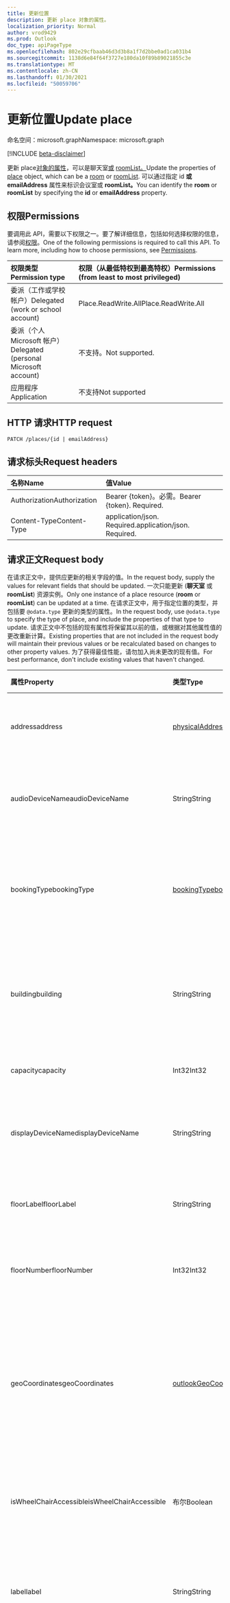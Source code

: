 ```yaml
---
title: 更新位置
description: 更新 place 对象的属性。
localization_priority: Normal
author: vrod9429
ms.prod: Outlook
doc_type: apiPageType
ms.openlocfilehash: 802e29cfbaab46d3d3b8a1f7d2bbe0ad1ca031b4
ms.sourcegitcommit: 1138d6e84f64f3727e180da10f89b89021855c3e
ms.translationtype: MT
ms.contentlocale: zh-CN
ms.lasthandoff: 01/30/2021
ms.locfileid: "50059706"
---
```

# <a name="update-place"></a><span data-ttu-id="dad10-103">更新位置</span><span class="sxs-lookup"><span data-stu-id="dad10-103">Update place</span></span>

<span data-ttu-id="dad10-104">命名空间：microsoft.graph</span><span class="sxs-lookup"><span data-stu-id="dad10-104">Namespace: microsoft.graph</span></span>

[!INCLUDE [beta-disclaimer](../../includes/beta-disclaimer.md)]

<span data-ttu-id="dad10-105">更新 place[对象的属性](../resources/place.md)，可以是聊天室[或](../resources/room.md) [roomList。](../resources/roomlist.md)</span><span class="sxs-lookup"><span data-stu-id="dad10-105">Update the properties of [place](../resources/place.md) object, which can be a [room](../resources/room.md) or [roomList](../resources/roomlist.md).</span></span> <span data-ttu-id="dad10-106">可以通过指定 id **或** **emailAddress** 属性来标识会议室或 **roomList。**</span><span class="sxs-lookup"><span data-stu-id="dad10-106">You can identify the **room** or **roomList** by specifying the **id** or **emailAddress** property.</span></span>

## <a name="permissions"></a><span data-ttu-id="dad10-107">权限</span><span class="sxs-lookup"><span data-stu-id="dad10-107">Permissions</span></span>

<span data-ttu-id="dad10-p102">要调用此 API，需要以下权限之一。要了解详细信息，包括如何选择权限的信息，请参阅[权限](/graph/permissions-reference)。</span><span class="sxs-lookup"><span data-stu-id="dad10-p102">One of the following permissions is required to call this API. To learn more, including how to choose permissions, see [Permissions](/graph/permissions-reference).</span></span>

| <span data-ttu-id="dad10-110">权限类型</span><span class="sxs-lookup"><span data-stu-id="dad10-110">Permission type</span></span>                        | <span data-ttu-id="dad10-111">权限（从最低特权到最高特权）</span><span class="sxs-lookup"><span data-stu-id="dad10-111">Permissions (from least to most privileged)</span></span> |
|:---------------------------------------|:--------------------------------------------|
| <span data-ttu-id="dad10-112">委派（工作或学校帐户）</span><span class="sxs-lookup"><span data-stu-id="dad10-112">Delegated (work or school account)</span></span>     | <span data-ttu-id="dad10-113">Place.ReadWrite.All</span><span class="sxs-lookup"><span data-stu-id="dad10-113">Place.ReadWrite.All</span></span> |
| <span data-ttu-id="dad10-114">委派（个人 Microsoft 帐户）</span><span class="sxs-lookup"><span data-stu-id="dad10-114">Delegated (personal Microsoft account)</span></span> | <span data-ttu-id="dad10-115">不支持。</span><span class="sxs-lookup"><span data-stu-id="dad10-115">Not supported.</span></span> |
| <span data-ttu-id="dad10-116">应用程序</span><span class="sxs-lookup"><span data-stu-id="dad10-116">Application</span></span>                            | <span data-ttu-id="dad10-117">不支持</span><span class="sxs-lookup"><span data-stu-id="dad10-117">Not supported</span></span> |

## <a name="http-request"></a><span data-ttu-id="dad10-118">HTTP 请求</span><span class="sxs-lookup"><span data-stu-id="dad10-118">HTTP request</span></span>

<!-- { "blockType": "ignored" } -->

```http
PATCH /places/{id | emailAddress}
```

## <a name="request-headers"></a><span data-ttu-id="dad10-119">请求标头</span><span class="sxs-lookup"><span data-stu-id="dad10-119">Request headers</span></span>

| <span data-ttu-id="dad10-120">名称</span><span class="sxs-lookup"><span data-stu-id="dad10-120">Name</span></span>       | <span data-ttu-id="dad10-121">值</span><span class="sxs-lookup"><span data-stu-id="dad10-121">Value</span></span>|
|:-----------|:------|
| <span data-ttu-id="dad10-122">Authorization</span><span class="sxs-lookup"><span data-stu-id="dad10-122">Authorization</span></span>  | <span data-ttu-id="dad10-p103">Bearer {token}。必需。</span><span class="sxs-lookup"><span data-stu-id="dad10-p103">Bearer {token}. Required.</span></span> |
| <span data-ttu-id="dad10-125">Content-Type</span><span class="sxs-lookup"><span data-stu-id="dad10-125">Content-Type</span></span> | <span data-ttu-id="dad10-p104">application/json. Required.</span><span class="sxs-lookup"><span data-stu-id="dad10-p104">application/json. Required.</span></span> |

## <a name="request-body"></a><span data-ttu-id="dad10-128">请求正文</span><span class="sxs-lookup"><span data-stu-id="dad10-128">Request body</span></span>

<span data-ttu-id="dad10-129">在请求正文中，提供应更新的相关字段的值。</span><span class="sxs-lookup"><span data-stu-id="dad10-129">In the request body, supply the values for relevant fields that should be updated.</span></span> <span data-ttu-id="dad10-130">一次只能更新 (**聊天室** 或 **roomList**) 资源实例。</span><span class="sxs-lookup"><span data-stu-id="dad10-130">Only one instance of a place resource (**room** or **roomList**) can be updated at a time.</span></span> <span data-ttu-id="dad10-131">在请求正文中，用于指定位置的类型，并包括要 `@odata.type` 更新的类型的属性。</span><span class="sxs-lookup"><span data-stu-id="dad10-131">In the request body, use `@odata.type` to specify the type of place, and include the properties of that type to update.</span></span> <span data-ttu-id="dad10-132">请求正文中不包括的现有属性将保留其以前的值，或根据对其他属性值的更改重新计算。</span><span class="sxs-lookup"><span data-stu-id="dad10-132">Existing properties that are not included in the request body will maintain their previous values or be recalculated based on changes to other property values.</span></span> <span data-ttu-id="dad10-133">为了获得最佳性能，请勿加入尚未更改的现有值。</span><span class="sxs-lookup"><span data-stu-id="dad10-133">For best performance, don't include existing values that haven't changed.</span></span>

| <span data-ttu-id="dad10-134">属性</span><span class="sxs-lookup"><span data-stu-id="dad10-134">Property</span></span>               | <span data-ttu-id="dad10-135">类型</span><span class="sxs-lookup"><span data-stu-id="dad10-135">Type</span></span>                                              | <span data-ttu-id="dad10-136">说明</span><span class="sxs-lookup"><span data-stu-id="dad10-136">Description</span></span> |
|:-----------------------|:--------------------------------------------------|:--|
| <span data-ttu-id="dad10-137">address</span><span class="sxs-lookup"><span data-stu-id="dad10-137">address</span></span>                | [<span data-ttu-id="dad10-138">physicalAddress</span><span class="sxs-lookup"><span data-stu-id="dad10-138">physicalAddress</span></span>](../resources/physicaladdress.md)             | <span data-ttu-id="dad10-139">会议室或会议室列表的街道地址。</span><span class="sxs-lookup"><span data-stu-id="dad10-139">The street address of the room or roomlist.</span></span> |
| <span data-ttu-id="dad10-140">audioDeviceName</span><span class="sxs-lookup"><span data-stu-id="dad10-140">audioDeviceName</span></span>        | <span data-ttu-id="dad10-141">String</span><span class="sxs-lookup"><span data-stu-id="dad10-141">String</span></span>                                            | <span data-ttu-id="dad10-142">指定会议室中的音频设备的名称。</span><span class="sxs-lookup"><span data-stu-id="dad10-142">Specifies the name of the audio device in the room.</span></span> |
| <span data-ttu-id="dad10-143">bookingType</span><span class="sxs-lookup"><span data-stu-id="dad10-143">bookingType</span></span>            | [<span data-ttu-id="dad10-144">bookingType</span><span class="sxs-lookup"><span data-stu-id="dad10-144">bookingType</span></span>](../resources/room.md)                            | <span data-ttu-id="dad10-145">聊天室的类型。</span><span class="sxs-lookup"><span data-stu-id="dad10-145">Type of room.</span></span> <span data-ttu-id="dad10-146">可能的值为 `Standard` 和 `Reserved`。</span><span class="sxs-lookup"><span data-stu-id="dad10-146">Possible values are `Standard` and `Reserved`.</span></span> |
| <span data-ttu-id="dad10-147">building</span><span class="sxs-lookup"><span data-stu-id="dad10-147">building</span></span>               | <span data-ttu-id="dad10-148">String</span><span class="sxs-lookup"><span data-stu-id="dad10-148">String</span></span>                                            | <span data-ttu-id="dad10-149">指定房间的大楼名称或建筑物编号。</span><span class="sxs-lookup"><span data-stu-id="dad10-149">Specifies the building name or building number that the room is in.</span></span> |
| <span data-ttu-id="dad10-150">capacity</span><span class="sxs-lookup"><span data-stu-id="dad10-150">capacity</span></span>               | <span data-ttu-id="dad10-151">Int32</span><span class="sxs-lookup"><span data-stu-id="dad10-151">Int32</span></span>                                             | <span data-ttu-id="dad10-152">指定会议室的容量。</span><span class="sxs-lookup"><span data-stu-id="dad10-152">Specifies the capacity of the room.</span></span> |
| <span data-ttu-id="dad10-153">displayDeviceName</span><span class="sxs-lookup"><span data-stu-id="dad10-153">displayDeviceName</span></span>      | <span data-ttu-id="dad10-154">String</span><span class="sxs-lookup"><span data-stu-id="dad10-154">String</span></span>                                            | <span data-ttu-id="dad10-155">指定会议室中的显示设备的名称。</span><span class="sxs-lookup"><span data-stu-id="dad10-155">Specifies the name of the display device in the room.</span></span> |
| <span data-ttu-id="dad10-156">floorLabel</span><span class="sxs-lookup"><span data-stu-id="dad10-156">floorLabel</span></span>             | <span data-ttu-id="dad10-157">String</span><span class="sxs-lookup"><span data-stu-id="dad10-157">String</span></span>                                            | <span data-ttu-id="dad10-158">指定房间的楼层字母。</span><span class="sxs-lookup"><span data-stu-id="dad10-158">Specifies the floor letter that the room is on.</span></span> |
| <span data-ttu-id="dad10-159">floorNumber</span><span class="sxs-lookup"><span data-stu-id="dad10-159">floorNumber</span></span>            | <span data-ttu-id="dad10-160">Int32</span><span class="sxs-lookup"><span data-stu-id="dad10-160">Int32</span></span>                                             | <span data-ttu-id="dad10-161">指定房间的楼层。</span><span class="sxs-lookup"><span data-stu-id="dad10-161">Specifies the floor number that the room is on.</span></span> |
| <span data-ttu-id="dad10-162">geoCoordinates</span><span class="sxs-lookup"><span data-stu-id="dad10-162">geoCoordinates</span></span>         | [<span data-ttu-id="dad10-163">outlookGeoCoordinates</span><span class="sxs-lookup"><span data-stu-id="dad10-163">outlookGeoCoordinates</span></span>](../resources/outlookgeocoordinates.md) | <span data-ttu-id="dad10-164">指定以纬度、经度和（可选）高度坐标表示的会议室或会议室列表位置。</span><span class="sxs-lookup"><span data-stu-id="dad10-164">Specifies the room or roomlist location in latitude, longitude and optionally, altitude coordinates.</span></span> |
| <span data-ttu-id="dad10-165">isWheelChairAccessible</span><span class="sxs-lookup"><span data-stu-id="dad10-165">isWheelChairAccessible</span></span> | <span data-ttu-id="dad10-166">布尔</span><span class="sxs-lookup"><span data-stu-id="dad10-166">Boolean</span></span>                                           | <span data-ttu-id="dad10-167">指定会议室是否可供访问。</span><span class="sxs-lookup"><span data-stu-id="dad10-167">Specifies whether the room is wheelchair accessible.</span></span> |
| <span data-ttu-id="dad10-168">label</span><span class="sxs-lookup"><span data-stu-id="dad10-168">label</span></span>                  | <span data-ttu-id="dad10-169">String</span><span class="sxs-lookup"><span data-stu-id="dad10-169">String</span></span>                                            | <span data-ttu-id="dad10-170">指定会议室的描述性标签，例如数字或名称。</span><span class="sxs-lookup"><span data-stu-id="dad10-170">Specifies a descriptive label for the room, for example, a number or name.</span></span> |
| <span data-ttu-id="dad10-171">nickname</span><span class="sxs-lookup"><span data-stu-id="dad10-171">nickname</span></span>               | <span data-ttu-id="dad10-172">String</span><span class="sxs-lookup"><span data-stu-id="dad10-172">String</span></span>                                            | <span data-ttu-id="dad10-173">指定会议室的昵称，例如"conf room"。</span><span class="sxs-lookup"><span data-stu-id="dad10-173">Specifies a nickname for the room, for example, "conf room".</span></span> |
| <span data-ttu-id="dad10-174">phone</span><span class="sxs-lookup"><span data-stu-id="dad10-174">phone</span></span>                  | <span data-ttu-id="dad10-175">String</span><span class="sxs-lookup"><span data-stu-id="dad10-175">String</span></span>                                            | <span data-ttu-id="dad10-176">会议室或会议室列表的电话号码。</span><span class="sxs-lookup"><span data-stu-id="dad10-176">The phone number of the room or roomlist.</span></span> |
| <span data-ttu-id="dad10-177">tags</span><span class="sxs-lookup"><span data-stu-id="dad10-177">tags</span></span>                   | <span data-ttu-id="dad10-178">字符串集合</span><span class="sxs-lookup"><span data-stu-id="dad10-178">String collection</span></span>                                 | <span data-ttu-id="dad10-179">指定会议室的其他功能，例如，视图类型或费用类型等详细信息。</span><span class="sxs-lookup"><span data-stu-id="dad10-179">Specifies additional features of the room, for example, details like the type of view or furniture type.</span></span> |
| <span data-ttu-id="dad10-180">videoDeviceName</span><span class="sxs-lookup"><span data-stu-id="dad10-180">videoDeviceName</span></span>        | <span data-ttu-id="dad10-181">String</span><span class="sxs-lookup"><span data-stu-id="dad10-181">String</span></span>                                            | <span data-ttu-id="dad10-182">指定会议室中的视频设备的名称。</span><span class="sxs-lookup"><span data-stu-id="dad10-182">Specifies the name of the video device in the room.</span></span> |

## <a name="response"></a><span data-ttu-id="dad10-183">响应</span><span class="sxs-lookup"><span data-stu-id="dad10-183">Response</span></span>

<span data-ttu-id="dad10-184">如果成功，此方法在响应 `200 OK` 正文中返回响应代码和更新的 [place](../resources/place.md) 对象。</span><span class="sxs-lookup"><span data-stu-id="dad10-184">If successful, this method returns a `200 OK` response code and an updated [place](../resources/place.md) object in the response body.</span></span>

## <a name="examples"></a><span data-ttu-id="dad10-185">示例</span><span class="sxs-lookup"><span data-stu-id="dad10-185">Examples</span></span>

### <a name="example-1-update-a-room"></a><span data-ttu-id="dad10-186">示例 1：更新聊天室</span><span class="sxs-lookup"><span data-stu-id="dad10-186">Example 1: Update a room</span></span>

### <a name="request"></a><span data-ttu-id="dad10-187">请求</span><span class="sxs-lookup"><span data-stu-id="dad10-187">Request</span></span>

<span data-ttu-id="dad10-188">下面展示了示例请求。</span><span class="sxs-lookup"><span data-stu-id="dad10-188">The following is an example of the request.</span></span>



# <a name="http"></a>[<span data-ttu-id="dad10-189">HTTP</span><span class="sxs-lookup"><span data-stu-id="dad10-189">HTTP</span></span>](#tab/http)
<!-- {
  "blockType": "request",
  "name": "update_room"
}-->
```http
PATCH https://graph.microsoft.com/beta/places/cf100@contoso.com
Content-type: application/json
Content-length: 285

{
  "@odata.type": "microsoft.graph.room",
  "nickname": "Conf Room",
  "building": "1",
  "label": "100",
  "capacity": 50,
  "isWheelChairAccessible": false
}
```
# <a name="c"></a>[<span data-ttu-id="dad10-190">C#</span><span class="sxs-lookup"><span data-stu-id="dad10-190">C#</span></span>](#tab/csharp)
[!INCLUDE [sample-code](../includes/snippets/csharp/update-room-csharp-snippets.md)]
[!INCLUDE [sdk-documentation](../includes/snippets/snippets-sdk-documentation-link.md)]

# <a name="javascript"></a>[<span data-ttu-id="dad10-191">JavaScript</span><span class="sxs-lookup"><span data-stu-id="dad10-191">JavaScript</span></span>](#tab/javascript)
[!INCLUDE [sample-code](../includes/snippets/javascript/update-room-javascript-snippets.md)]
[!INCLUDE [sdk-documentation](../includes/snippets/snippets-sdk-documentation-link.md)]

# <a name="objective-c"></a>[<span data-ttu-id="dad10-192">Objective-C</span><span class="sxs-lookup"><span data-stu-id="dad10-192">Objective-C</span></span>](#tab/objc)
[!INCLUDE [sample-code](../includes/snippets/objc/update-room-objc-snippets.md)]
[!INCLUDE [sdk-documentation](../includes/snippets/snippets-sdk-documentation-link.md)]

# <a name="java"></a>[<span data-ttu-id="dad10-193">Java</span><span class="sxs-lookup"><span data-stu-id="dad10-193">Java</span></span>](#tab/java)
[!INCLUDE [sample-code](../includes/snippets/java/update-room-java-snippets.md)]
[!INCLUDE [sdk-documentation](../includes/snippets/snippets-sdk-documentation-link.md)]

---


### <a name="response"></a><span data-ttu-id="dad10-194">响应</span><span class="sxs-lookup"><span data-stu-id="dad10-194">Response</span></span>

<span data-ttu-id="dad10-195">下面展示了示例响应。</span><span class="sxs-lookup"><span data-stu-id="dad10-195">The following is an example of the response.</span></span>

> [!NOTE]
> <span data-ttu-id="dad10-196">为了可读性，可能会缩短此处所示的响应对象。</span><span class="sxs-lookup"><span data-stu-id="dad10-196">The response object shown here might be shortened for readability.</span></span> <span data-ttu-id="dad10-197">所有属性都将通过实际调用返回。</span><span class="sxs-lookup"><span data-stu-id="dad10-197">All the properties will be returned from an actual call.</span></span>

<!-- {
  "blockType": "response",
  "truncated": true,
  "@odata.type": "microsoft.graph.room"
} -->

```http
HTTP/1.1 200 OK
Content-type: application/json

{
    "@odata.context": "https://graph.microsoft.com/beta/$metadata#places/$entity",
    "@odata.type": "#microsoft.graph.room",
    "id": "3162F1E1-C4C0-604B-51D8-91DA78989EB1",
    "emailAddress": "cf100@contoso.com",
    "displayName": "Conf Room 100",
    "address": {
      "street": "4567 Main Street",
      "city": "Buffalo",
      "state": "NY",
      "postalCode": "98052",
      "countryOrRegion": "USA"
    },
    "geoCoordinates": {
      "latitude": 47.0,
      "longitude": -122.0
    },
    "phone": "555-555-0100",
    "nickname": "Conf Room",
    "label": "100",
    "capacity": 50,
    "building": "1",
    "floorLabel": "1P",
    "floorNumber": 1,
    "isManaged": true,
    "isWheelChairAccessible": false,
    "bookingType": "standard",
    "tags": [
      "bean bags"
    ],
    "audioDeviceName": null,
    "videoDeviceName": null,
    "displayDevice": "surface hub"
}
```

### <a name="example-2-update-a-roomlist"></a><span data-ttu-id="dad10-198">示例 2：更新会议室列表</span><span class="sxs-lookup"><span data-stu-id="dad10-198">Example 2: Update a roomlist</span></span>

### <a name="request"></a><span data-ttu-id="dad10-199">请求</span><span class="sxs-lookup"><span data-stu-id="dad10-199">Request</span></span>

<span data-ttu-id="dad10-200">下面展示了示例请求。</span><span class="sxs-lookup"><span data-stu-id="dad10-200">The following is an example of the request.</span></span>



# <a name="http"></a>[<span data-ttu-id="dad10-201">HTTP</span><span class="sxs-lookup"><span data-stu-id="dad10-201">HTTP</span></span>](#tab/http)
<!-- {
  "blockType": "request",
  "name": "update_roomlist"
}-->
```http
PATCH https://graph.microsoft.com/beta/places/Building1RroomList@contoso.onmicrosoft.com
Content-type: application/json

{
  "@odata.type": "microsoft.graph.roomList",
  "displayName": "Building 1",
  "phone":"555-555-0100",
  "address": {
    "street": "4567 Main Street",
    "city": "Buffalo",
    "state": "NY",
    "postalCode": "98052",
    "countryOrRegion": "USA"
  },
  "geoCoordinates": {
    "altitude": null,
    "latitude": 47.0,
    "longitude": -122.0,
    "accuracy": null,
    "altitudeAccuracy": null
 }
}
```
# <a name="c"></a>[<span data-ttu-id="dad10-202">C#</span><span class="sxs-lookup"><span data-stu-id="dad10-202">C#</span></span>](#tab/csharp)
[!INCLUDE [sample-code](../includes/snippets/csharp/update-roomlist-csharp-snippets.md)]
[!INCLUDE [sdk-documentation](../includes/snippets/snippets-sdk-documentation-link.md)]

# <a name="javascript"></a>[<span data-ttu-id="dad10-203">JavaScript</span><span class="sxs-lookup"><span data-stu-id="dad10-203">JavaScript</span></span>](#tab/javascript)
[!INCLUDE [sample-code](../includes/snippets/javascript/update-roomlist-javascript-snippets.md)]
[!INCLUDE [sdk-documentation](../includes/snippets/snippets-sdk-documentation-link.md)]

# <a name="objective-c"></a>[<span data-ttu-id="dad10-204">Objective-C</span><span class="sxs-lookup"><span data-stu-id="dad10-204">Objective-C</span></span>](#tab/objc)
[!INCLUDE [sample-code](../includes/snippets/objc/update-roomlist-objc-snippets.md)]
[!INCLUDE [sdk-documentation](../includes/snippets/snippets-sdk-documentation-link.md)]

# <a name="java"></a>[<span data-ttu-id="dad10-205">Java</span><span class="sxs-lookup"><span data-stu-id="dad10-205">Java</span></span>](#tab/java)
[!INCLUDE [sample-code](../includes/snippets/java/update-roomlist-java-snippets.md)]
[!INCLUDE [sdk-documentation](../includes/snippets/snippets-sdk-documentation-link.md)]

---


### <a name="response"></a><span data-ttu-id="dad10-206">响应</span><span class="sxs-lookup"><span data-stu-id="dad10-206">Response</span></span>

<span data-ttu-id="dad10-207">下面展示了示例响应。</span><span class="sxs-lookup"><span data-stu-id="dad10-207">The following is an example of the response.</span></span>

> [!NOTE]
> <span data-ttu-id="dad10-208">为了可读性，可能会缩短此处所示的响应对象。</span><span class="sxs-lookup"><span data-stu-id="dad10-208">The response object shown here might be shortened for readability.</span></span> <span data-ttu-id="dad10-209">所有属性都将通过实际调用返回。</span><span class="sxs-lookup"><span data-stu-id="dad10-209">All the properties will be returned from an actual call.</span></span>

<!-- {
  "blockType": "response",
  "truncated": true,
  "@odata.type": "microsoft.graph.roomList"
} -->

```http
HTTP/1.1 200 OK
Content-type: application/json

{
  "@odata.context": "https://graph.microsoft.com/beta/$metadata#places/$entity",
  "@odata.type": "#microsoft.graph.roomList",
  "id": "DC404124-302A-92AA-F98D-7B4DEB0C1705",
  "displayName": "Building 1",
  "address": {
    "street": "4567 Main Street",
    "city": "Buffalo",
    "state": "NY",
    "postalCode": "98052",
    "countryOrRegion": "USA"
  },
  "geoCoordinates": {
    "altitude": null,
    "latitude": 47.0,
    "longitude": -122.0,
    "accuracy": null,
    "altitudeAccuracy": null
 },
  "phone": "555-555-0100",
  "emailAddress": "bldg1@contoso.com"
}
```


<!-- uuid: 16cd6b66-4b1a-43a1-adaf-3a886856ed98
2019-02-04 14:57:30 UTC -->
<!-- {
  "type": "#page.annotation",
  "description": "Update place",
  "keywords": "",
  "section": "documentation",
  "tocPath": ""
}-->


